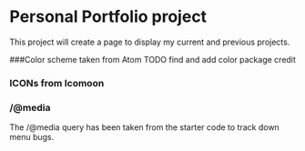 # Personal Portfolio project

This project will create a page to display my current and previous projects.

###Color scheme taken from Atom
TODO find and add color package credit

### ICONs from Icomoon

### /@media
The /@media query has been taken from the starter code to track down menu bugs.
